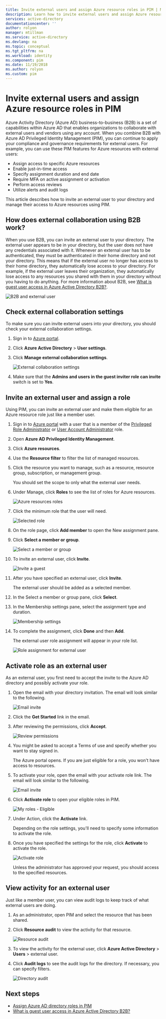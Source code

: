 ```yaml
---
title: Invite external users and assign Azure resource roles in PIM | Microsoft Docs
description: Learn how to invite external users and assign Azure resource roles in Azure AD Privileged Identity Management (PIM).
services: active-directory
documentationcenter: ''
author: rolyon
manager: mtillman
ms.service: active-directory
ms.devlang: na
ms.topic: conceptual
ms.tgt_pltfrm: na
ms.workload: identity
ms.component: pim
ms.date: 11/19/2018
ms.author: rolyon
ms.custom: pim
---
```


# Invite external users and assign Azure resource roles in PIM

Azure Activity Directory (Azure AD) business-to-business (B2B) is a set of capabilities within Azure AD that enables organizations to collaborate with external users and vendors using any account. When you combine B2B with Azure AD Privileged Identity Management (PIM), you can continue to apply your compliance and governance requirements for external users. For example, you can use these PIM features for Azure resources with external users:

- Assign access to specific Azure resources
- Enable just-in-time access
- Specify assignment duration and end date
- Require MFA on active assignment or activation
- Perform access reviews
- Utilize alerts and audit logs

This article describes how to invite an external user to your directory and manage their access to Azure resources using PIM.

## How does external collaboration using B2B work?

When you use B2B, you can invite an external user to your directory. The external user appears to be in your directory, but the user does not have any credentials associated with it. Whenever an external user has to be authenticated, they must be authenticated in their home directory and not your directory. This means that if the external user no longer has access to their home directory, they automatically lose access to your directory. For example, if the external user leaves their organization, they automatically lose access to any resources you shared with them in your directory without you having to do anything. For more information about B2B, see [What is guest user access in Azure Active Directory B2B?](../b2b/what-is-b2b.md).

![B2B and external user](./media/pim-resource-roles-external-users/b2b-external-user.png)

## Check external collaboration settings

To make sure you can invite external users into your directory, you should check your external collaboration settings.

1. Sign in to [Azure portal](https://portal.azure.com/).

1. Click **Azure Active Directory** > **User settings**.

1. Click **Manage external collaboration settings**.

    ![External collaboration settings](./media/pim-resource-roles-external-users/external-collaboration-settings.png)

1. Make sure that the **Admins and users in the guest inviter role can invite** switch is set to **Yes**.

## Invite an external user and assign a role

Using PIM, you can invite an external user and make them eligible for an Azure resource role just like a member user.

1. Sign in to [Azure portal](https://portal.azure.com/) with a user that is a member of the [Privileged Role Administrator](../users-groups-roles/directory-assign-admin-roles.md#privileged-role-administrator) or [User Account Administrator](../users-groups-roles/directory-assign-admin-roles.md#user-account-administrator) role.

1. Open **Azure AD Privileged Identity Management**.

1. Click **Azure resources**.

1. Use the **Resource filter** to filter the list of managed resources.

1. Click the resource you want to manage, such as a resource, resource group, subscription, or management group.

    You should set the scope to only what the external user needs.

1. Under Manage, click **Roles** to see the list of roles for Azure resources.

    ![Azure resources roles](./media/pim-resource-roles-external-users/resources-roles.png)

1. Click the minimum role that the user will need.

    ![Selected role](./media/pim-resource-roles-external-users/selected-role.png)

1. On the role page, click **Add member** to open the New assignment pane.

1. Click **Select a member or group**.

    ![Select a member or group](./media/pim-resource-roles-external-users/select-member-group.png)

1. To invite an external user, click **Invite**.

    ![Invite a guest](./media/pim-resource-roles-external-users/invite-guest.png)

1. After you have specified an external user, click **Invite**.

    The external user should be added as a selected member.

1. In the Select a member or group pane, click **Select**.

1. In the Membership settings pane, select the assignment type and duration.

    ![Membership settings](./media/pim-resource-roles-external-users/membership-settings.png)

1. To complete the assignment, click **Done** and then **Add**.

    The external user role assignment will appear in your role list.

    ![Role assignment for external user](./media/pim-resource-roles-external-users/role-assignment.png)

## Activate role as an external user

As an external user, you first need to accept the invite to the Azure AD directory and possibly activate your role.

1. Open the email with your directory invitation. The email will look similar to the following.

    ![Email invite](./media/pim-resource-roles-external-users/email-invite.png)

1. Click the **Get Started** link in the email.

1. After reviewing the permissions, click **Accept**.

    ![Review permissions](./media/pim-resource-roles-external-users/invite-accept.png)

1. You might be asked to accept a Terms of use and specify whether you want to stay signed in.

    The Azure portal opens. If you are just eligible for a role, you won't have access to resources.

1. To activate your role, open the email with your activate role link. The email will look similar to the following.

    ![Email invite](./media/pim-resource-roles-external-users/email-role-assignment.png)

1. Click **Activate role** to open your eligible roles in PIM.

    ![My roles - Eligible](./media/pim-resource-roles-external-users/my-roles-eligible.png)

1. Under Action, click the **Activate** link.

    Depending on the role settings, you'll need to specify some information to activate the role.

1. Once you have specified the settings for the role, click **Activate** to activate the role.

    ![Activate role](./media/pim-resource-roles-external-users/activate-role.png)

    Unless the administrator has approved your request, you should access to the specified resources.

## View activity for an external user

Just like a member user, you can view audit logs to keep track of what external users are doing.

1. As an administrator, open PIM and select the resource that has been shared.

1. Click **Resource audit** to view the activity for that resource.

    ![Resource audit](./media/pim-resource-roles-external-users/audit-resource.png)

1. To view the activity for the external user, click **Azure Active Directory** > **Users** > external user.

1. Click **Audit logs** to see the audit logs for the directory. If necessary, you can specify filters.

    ![Directory audit](./media/pim-resource-roles-external-users/audit-directory.png)

## Next steps

- [Assign Azure AD directory roles in PIM](pim-how-to-add-role-to-user.md)
- [What is guest user access in Azure Active Directory B2B?](../b2b/what-is-b2b.md)

